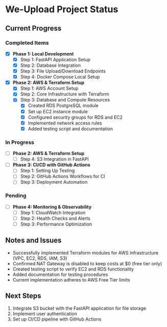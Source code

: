 # We-Upload Project Status

## Current Progress

### Completed Items

- [x] **Phase 1: Local Development**
  - [x] Step 1: FastAPI Application Setup
  - [x] Step 2: Database Integration
  - [x] Step 3: File Upload/Download Endpoints
  - [x] Step 4: Docker Compose Local Setup

- [x] **Phase 2: AWS & Terraform Setup**
  - [x] Step 1: AWS Account Setup
  - [x] Step 2: Core Infrastructure with Terraform
  - [x] Step 3: Database and Compute Resources
    - [x] Created RDS PostgreSQL module
    - [x] Set up EC2 instance module
    - [x] Configured security groups for RDS and EC2
    - [x] Implemented network access rules
    - [x] Added testing script and documentation

### In Progress

- [ ] **Phase 2: AWS & Terraform Setup**
  - [ ] Step 4: S3 Integration in FastAPI

- [ ] **Phase 3: CI/CD with GitHub Actions**
  - [ ] Step 1: Setting Up Testing
  - [ ] Step 2: GitHub Actions Workflows for CI
  - [ ] Step 3: Deployment Automation

### Pending

- [ ] **Phase 4: Monitoring & Observability**
  - [ ] Step 1: CloudWatch Integration
  - [ ] Step 2: Health Checks and Alerts
  - [ ] Step 3: Performance Optimization

## Notes and Issues

- Successfully implemented Terraform modules for AWS infrastructure (VPC, EC2, RDS, IAM, S3)
- Confirmed NAT Gateway is disabled to keep costs at $0 (free tier only)
- Created testing script to verify EC2 and RDS functionality
- Added documentation for testing procedures
- Current implementation adheres to AWS Free Tier limits

## Next Steps

1. Integrate S3 bucket with the FastAPI application for file storage
2. Implement user authentication
3. Set up CI/CD pipeline with GitHub Actions
